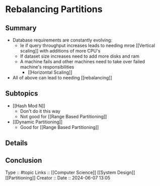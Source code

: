 # Rebalancing Partitions

## Summary

- Database requirements are constantly evolving:
	- Ie if query throughput increases leads to needing mroe [[Vertical scaling]] with additions of more CPU's
	- If dataset size increases need to add more disks and ram
	- A machine fails and other machines need to take over failed machine's responsibilities
		- [[Horizontal Scaling]]
- All of above can lead to needing [[rebalancing]]
## Subtopics

- [[Hash Mod N]]
	- Don't do it this way
	- Not good for [[Range Based Partitioning]]
- [[Dynamic Partitioning]]
	- Good for [[Range Based Partitioning]]
## Details

## Conclusion


Type :: #topic
Links :: [[Computer Science]] [[System Design]] [[Partitioning]]
Creator ::
Date ::  2024-06-07 13:05